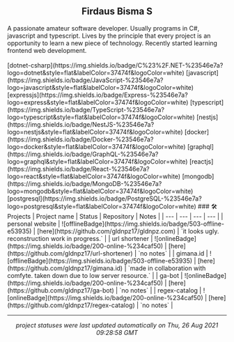 <h2 align="center">Firdaus Bisma S</h2>
A passionate amateur software developer. Usually programs in C#, javascript and typescript. Lives by the principle that every project is an opportunity to learn a new piece of technology. Recently started learning frontend web development. </br>
</br>
[dotnet-csharp](https://img.shields.io/badge/C%23%2F.NET-%23546e7a?logo=dotnet&style=flat&labelColor=37474f&logoColor=white) [javascript](https://img.shields.io/badge/JavaScript-%23546e7a?logo=javascript&style=flat&labelColor=37474f&logoColor=white) [expressjs](https://img.shields.io/badge/Express-%23546e7a?logo=express&style=flat&labelColor=37474f&logoColor=white) [typescript](https://img.shields.io/badge/TypeScript-%23546e7a?logo=typescript&style=flat&labelColor=37474f&logoColor=white) [nestjs](https://img.shields.io/badge/NestJS-%23546e7a?logo=nestjs&style=flat&labelColor=37474f&logoColor=white) [docker](https://img.shields.io/badge/Docker-%23546e7a?logo=docker&style=flat&labelColor=37474f&logoColor=white) [graphql](https://img.shields.io/badge/GraphQL-%23546e7a?logo=graphql&style=flat&labelColor=37474f&logoColor=white) [reactjs](https://img.shields.io/badge/React-%23546e7a?logo=react&style=flat&labelColor=37474f&logoColor=white) [mongodb](https://img.shields.io/badge/MongoDB-%23546e7a?logo=mongodb&style=flat&labelColor=37474f&logoColor=white) [postgresql](https://img.shields.io/badge/PostgreSQL-%23546e7a?logo=postgresql&style=flat&labelColor=37474f&logoColor=white) ### 🛠 Projects
| Project name | Status | Repository | Notes |
| --- | --- | --- | --- |
| personal website | ![offlineBadge](https://img.shields.io/badge/503-offline-e53935) | [here](https://github.com/gldnpz17/gldnpz.com) | `it looks ugly. reconstruction work in progress.` |
| url shortener | ![onlineBadge](https://img.shields.io/badge/200-online-%234caf50) | [here](https://github.com/gldnpz17/url-shortener) | `no notes` |
| gimana.id | ![offlineBadge](https://img.shields.io/badge/503-offline-e53935) | [here](https://github.com/gldnpz17/gimana.id) | `made in collaboration with comfyte. taken down due to low server resource.` |
| ga-bot | ![onlineBadge](https://img.shields.io/badge/200-online-%234caf50) | [here](https://github.com/gldnpz17/ga-bot) | `no notes` |
| regex-catalog | ![onlineBadge](https://img.shields.io/badge/200-online-%234caf50) | [here](https://github.com/gldnpz17/regex-catalog) | `no notes` |

---
*<p align="center">project statuses were last updated automatically on Thu, 26 Aug 2021 09:28:58 GMT</p>*